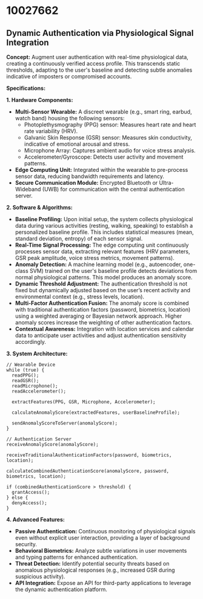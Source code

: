 # 10027662

## Dynamic Authentication via Physiological Signal Integration

**Concept:** Augment user authentication with real-time physiological data, creating a continuously verified access profile. This transcends static thresholds, adapting to the user's baseline and detecting subtle anomalies indicative of imposters or compromised accounts.

**Specifications:**

**1. Hardware Components:**

*   **Multi-Sensor Wearable:** A discreet wearable (e.g., smart ring, earbud, watch band) housing the following sensors:
    *   Photoplethysmography (PPG) sensor: Measures heart rate and heart rate variability (HRV).
    *   Galvanic Skin Response (GSR) sensor: Measures skin conductivity, indicative of emotional arousal and stress.
    *   Microphone Array: Captures ambient audio for voice stress analysis.
    *   Accelerometer/Gyroscope: Detects user activity and movement patterns.
*   **Edge Computing Unit:** Integrated within the wearable to pre-process sensor data, reducing bandwidth requirements and latency.
*   **Secure Communication Module:** Encrypted Bluetooth or Ultra-Wideband (UWB) for communication with the central authentication server.

**2. Software & Algorithms:**

*   **Baseline Profiling:** Upon initial setup, the system collects physiological data during various activities (resting, walking, speaking) to establish a personalized baseline profile.  This includes statistical measures (mean, standard deviation, entropy) of each sensor signal.
*   **Real-Time Signal Processing:** The edge computing unit continuously processes sensor data, extracting relevant features (HRV parameters, GSR peak amplitude, voice stress metrics, movement patterns).
*   **Anomaly Detection:**  A machine learning model (e.g., autoencoder, one-class SVM) trained on the user's baseline profile detects deviations from normal physiological patterns. This model produces an anomaly score.
*   **Dynamic Threshold Adjustment:** The authentication threshold is not fixed but dynamically adjusted based on the user’s recent activity and environmental context (e.g., stress levels, location).
*   **Multi-Factor Authentication Fusion:** The anomaly score is combined with traditional authentication factors (password, biometrics, location) using a weighted averaging or Bayesian network approach.  Higher anomaly scores increase the weighting of other authentication factors.
*   **Contextual Awareness:**  Integration with location services and calendar data to anticipate user activities and adjust authentication sensitivity accordingly.

**3. System Architecture:**

```pseudocode
// Wearable Device
while (true) {
  readPPG();
  readGSR();
  readMicrophone();
  readAccelerometer();

  extractFeatures(PPG, GSR, Microphone, Accelerometer);

  calculateAnomalyScore(extractedFeatures, userBaselineProfile);

  sendAnomalyScoreToServer(anomalyScore);
}

// Authentication Server
receiveAnomalyScore(anomalyScore);

receiveTraditionalAuthenticationFactors(password, biometrics, location);

calculateCombinedAuthenticationScore(anomalyScore, password, biometrics, location);

if (combinedAuthenticationScore > threshold) {
  grantAccess();
} else {
  denyAccess();
}
```

**4.  Advanced Features:**

*   **Passive Authentication:** Continuous monitoring of physiological signals even without explicit user interaction, providing a layer of background security.
*   **Behavioral Biometrics:** Analyze subtle variations in user movements and typing patterns for enhanced authentication.
*   **Threat Detection:** Identify potential security threats based on anomalous physiological responses (e.g., increased GSR during suspicious activity).
*    **API Integration:** Expose an API for third-party applications to leverage the dynamic authentication platform.